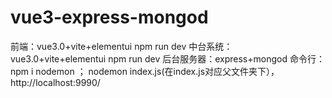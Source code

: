 # vue3-express-mongod


前端：vue3.0+vite+elementui   npm run dev
中台系统： vue3.0+vite+elementui    npm run dev
后台服务器：express+mongod   命令行：npm i nodemon     ； nodemon index.js(在index.js对应父文件夹下）， http://localhost:9990/
                  

